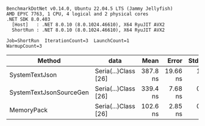 ```

BenchmarkDotNet v0.14.0, Ubuntu 22.04.5 LTS (Jammy Jellyfish)
AMD EPYC 7763, 1 CPU, 4 logical and 2 physical cores
.NET SDK 8.0.403
  [Host]   : .NET 8.0.10 (8.0.1024.46610), X64 RyuJIT AVX2
  ShortRun : .NET 8.0.10 (8.0.1024.46610), X64 RyuJIT AVX2

Job=ShortRun  IterationCount=3  LaunchCount=1  
WarmupCount=3  

```
| Method                  | data                 | Mean     | Error    | StdDev  | Min      | Max      | Gen0   | Allocated |
|------------------------ |--------------------- |---------:|---------:|--------:|---------:|---------:|-------:|----------:|
| SystemTextJson          | Seria(...)Class [26] | 387.8 ns | 19.66 ns | 1.08 ns | 386.9 ns | 389.0 ns | 0.0038 |     328 B |
| SystemTextJsonSourceGen | Seria(...)Class [26] | 339.4 ns |  7.68 ns | 0.42 ns | 339.0 ns | 339.9 ns | 0.0043 |     368 B |
| MemoryPack              | Seria(...)Class [26] | 102.6 ns |  2.85 ns | 0.16 ns | 102.5 ns | 102.8 ns | 0.0014 |     128 B |

